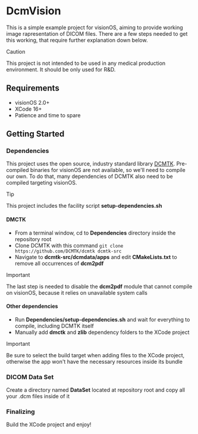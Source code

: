 # DcmVision
This is a simple example project for visionOS, aiming to provide working image rapresentation of DICOM files.
There are a few steps needed to get this working, that require further explanation down below.

> [!CAUTION]
> This project is not intended to be used in any medical production environment. It should be only used for R&D.

## Requirements
- visionOS 2.0+
- XCode 16+
- Patience and time to spare

## Getting Started
### Dependencies
This project uses the open source, industry standard library [DCMTK](https://github.com/DCMTK/dcmtk). Pre-compiled binaries for visionOS are not available, so we'll need to compile our own.
To do that, many dependencies of DCMTK also need to be compiled targeting visionOS.

> [!TIP]
> This project includes the facility script <strong>setup-dependencies.sh</strong>

#### DMCTK
- From a terminal window, cd to <strong>Dependencies</strong> directory inside the repository root
- Clone DCMTK with this command ```git clone https://github.com/DCMTK/dcmtk dcmtk-src```
- Navigate to <strong>dcmtk-src/dcmdata/apps</strong> and edit <strong>CMakeLists.txt</strong> to remove all occurrences of <strong>dcm2pdf</strong>

> [!IMPORTANT]
> The last step is needed to disable the <strong>dcm2pdf</strong> module that cannot compile on visionOS, because it relies on unavailable system calls

#### Other dependencies
- Run <strong>Dependencies/setup-dependencies.sh</strong> and wait for everything to compile, including DCMTK itself
- Manually add <strong>dmctk</strong> and <strong>zlib</strong> dependency folders to the XCode project

> [!IMPORTANT]
> Be sure to select the build target when adding files to the XCode project, otherwise the app won't have the necessary resources inside its bundle

### DICOM Data Set
Create a directory named <strong>DataSet</strong> located at repository root and copy all your .dcm files inside of it

### Finalizing
Build the XCode project and enjoy!
